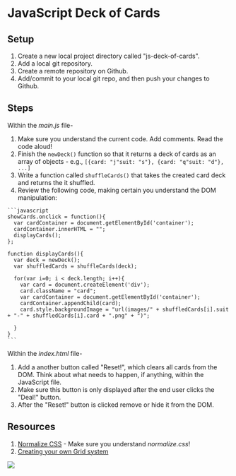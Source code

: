 # JavaScript Deck of Cards

## Setup

1. Create a new local project directory called "js-deck-of-cards".
1. Add a local git repository.
1. Create a remote repository on Github.
1. Add/commit to your local git repo, and then push your changes to Github.

## Steps

Within the *main.js* file-
  1. Make sure you understand the current code. Add comments. Read the code aloud!
  1. Finish the `newDeck()` function so that it returns a deck of cards as an array of objects - e.g., `[{card: "j"suit: "s"}, {card: "q"suit: "d"}, ...]`
  1. Write a function called `shuffleCards()` that takes the created card deck and returns the it shuffled.
  1. Review the following code, making certain you understand the DOM manipulation:

    ```javascript
    showCards.onclick = function(){
      var cardContainer = document.getElementById('container');
      cardContainer.innerHTML = "";
      displayCards();
    };

    function displayCards(){
      var deck = newDeck();
      var shuffledCards = shuffleCards(deck);

      for(var i=0; i < deck.length; i++){
        var card = document.createElement('div');
        card.className = "card";
        var cardContainer = document.getElementById('container');
        cardContainer.appendChild(card);
        card.style.backgroundImage = "url(images/" + shuffledCards[i].suit + "-" + shuffledCards[i].card + ".png" + ")";

      }
    }
    ```

Within the *index.html* file-
  1. Add a another button called "Reset!", which clears all cards from the DOM. Think about what needs to happen, if anything, within the JavaScript file.
  1. Make sure this button is only displayed after the end user clicks the "Deal!" button.
  1. After the "Reset!" button is clicked remove or hide it from the DOM.

## Resources

1. [Normalize CSS](http://nicolasgallagher.com/about-normalize-css/) - Make sure you understand *normalize.css*!
1. [Creating your own Grid system](http://j4n.co/blog/Creating-your-own-css-grid-system)


![](https://raw.githubusercontent.com/gSchool/g11-course-curriculum/master/week03/03-exercises/css-grid-system/example.png?token=AB7Ld08Bk7_HEpiH6R8tnmiPLg8HeSC0ks5VtVRbwA%3D%3D)
